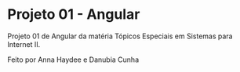 # Projeto 01 - Angular

Projeto 01 de Angular da matéria Tópicos Especiais em Sistemas para Internet II.

Feito por Anna Haydee e Danubia Cunha
